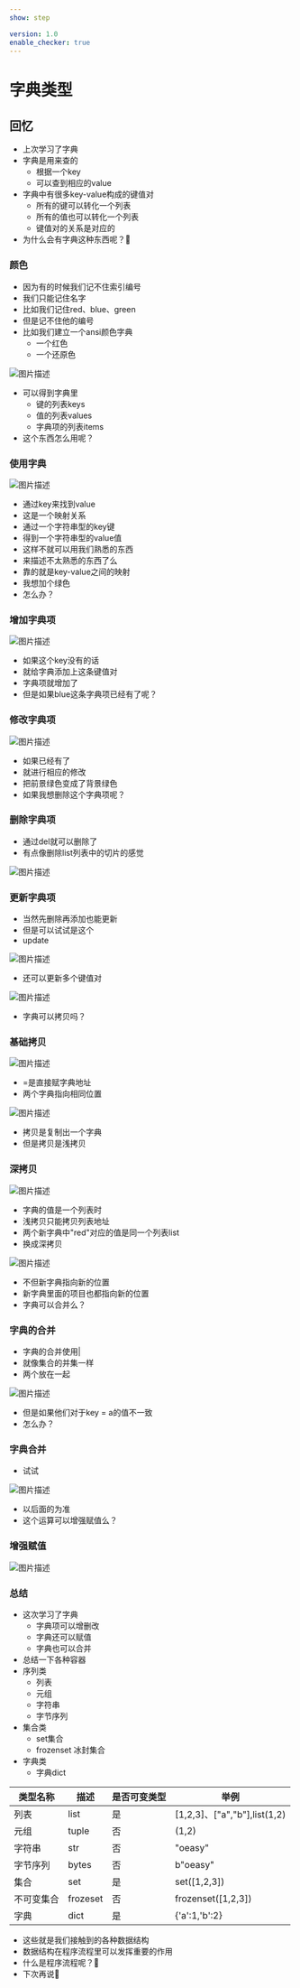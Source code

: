 ```yaml
---
show: step

version: 1.0
enable_checker: true
---
```


# 字典类型
## 回忆
- 上次学习了字典
- 字典是用来查的
	- 根据一个key
	- 可以查到相应的value
- 字典中有很多key-value构成的键值对
	- 所有的键可以转化一个列表
	- 所有的值也可以转化一个列表
	- 键值对的关系是对应的
- 为什么会有字典这种东西呢？🤔

### 颜色

- 因为有的时候我们记不住索引编号
- 我们只能记住名字
- 比如我们记住red、blue、green
- 但是记不住他的编号
- 比如我们建立一个ansi颜色字典
	- 一个红色
	- 一个还原色

![图片描述](https://doc.shiyanlou.com/courses/uid1190679-20210830-1630320652061)

- 可以得到字典里
	- 键的列表keys
	- 值的列表values
	- 字典项的列表items
- 这个东西怎么用呢？

### 使用字典

![图片描述](https://doc.shiyanlou.com/courses/uid1190679-20210830-1630320813924)

- 通过key来找到value
- 这是一个映射关系
- 通过一个字符串型的key键
- 得到一个字符串型的value值
- 这样不就可以用我们熟悉的东西
- 来描述不太熟悉的东西了么
- 靠的就是key-value之间的映射
- 我想加个绿色
- 怎么办？

### 增加字典项
![图片描述](https://doc.shiyanlou.com/courses/uid1190679-20210830-1630321052796)

- 如果这个key没有的话
- 就给字典添加上这条键值对
- 字典项就增加了
- 但是如果blue这条字典项已经有了呢？

### 修改字典项

![图片描述](https://doc.shiyanlou.com/courses/uid1190679-20210830-1630321156479)

- 如果已经有了
- 就进行相应的修改
- 把前景绿色变成了背景绿色
- 如果我想删除这个字典项呢？

### 删除字典项

- 通过del就可以删除了
- 有点像删除list列表中的切片的感觉

![图片描述](https://doc.shiyanlou.com/courses/uid1190679-20210830-1630321313368)

### 更新字典项
- 当然先删除再添加也能更新
- 但是可以试试是这个
- update

![图片描述](https://doc.shiyanlou.com/courses/uid1190679-20210830-1630321964009)

- 还可以更新多个键值对

![图片描述](https://doc.shiyanlou.com/courses/uid1190679-20210830-1630321993794)

- 字典可以拷贝吗？

### 基础拷贝

![图片描述](https://doc.shiyanlou.com/courses/uid1190679-20210830-1630321540225)

- =是直接赋字典地址
- 两个字典指向相同位置

![图片描述](https://doc.shiyanlou.com/courses/uid1190679-20210830-1630321573582)

- 拷贝是复制出一个字典
- 但是拷贝是浅拷贝

### 深拷贝

![图片描述](https://doc.shiyanlou.com/courses/uid1190679-20210830-1630321690661)

- 字典的值是一个列表时
- 浅拷贝只能拷贝列表地址
- 两个新字典中"red"对应的值是同一个列表list
- 换成深拷贝

![图片描述](https://doc.shiyanlou.com/courses/uid1190679-20210830-1630321698697)

- 不但新字典指向新的位置
- 新字典里面的项目也都指向新的位置
- 字典可以合并么？

### 字典的合并

- 字典的合并使用|
- 就像集合的并集一样
- 两个放在一起

![图片描述](https://doc.shiyanlou.com/courses/uid1190679-20210830-1630322311695)

- 但是如果他们对于key = a的值不一致
- 怎么办？

### 字典合并

- 试试

![图片描述](https://doc.shiyanlou.com/courses/uid1190679-20210830-1630322404949)

- 以后面的为准
- 这个运算可以增强赋值么？

### 增强赋值

![图片描述](https://doc.shiyanlou.com/courses/uid1190679-20210830-1630325918911)

### 总结 
- 这次学习了字典
	- 字典项可以增删改
	- 字典还可以赋值
	- 字典也可以合并
- 总结一下各种容器
- 序列类
	- 列表
	- 元组
	- 字符串
	- 字节序列
- 集合类
	- set集合
	- frozenset 冰封集合
- 字典类
	- 字典dict

|  类型名称   | 描述  |  是否可变类型   | 举例 |
|  ----  | ----   | ----  | ----  |
| 列表 | list| 是 | [1,2,3]、["a","b"],list(1,2)|
| 元组  | tuple | 否  |(1,2) |
| 字符串  | str|否 | "oeasy"  |
| 字节序列  | bytes |否 | b"oeasy"  |
| 集合  | set | 是  | set([1,2,3]) |
| 不可变集合 | frozeset | 否  |  frozenset([1,2,3]) |
| 字典 | dict | 是  |  {'a':1,'b':2} |


- 这些就是我们接触到的各种数据结构
- 数据结构在程序流程里可以发挥重要的作用
- 什么是程序流程呢？🤔
- 下次再说👋